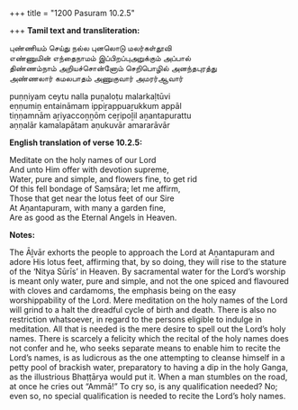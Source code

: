 +++
title = "1200 Pasuram 10.2.5"

+++
**Tamil text and transliteration:**

புண்ணியம் செய்து நல்ல புனலொடு மலர்கள்தூவி  
எண்ணுமின் எந்தைநாமம் இப்பிறப்புஅறுக்கும் அப்பால்  
திண்ணம்நாம் அறியச்சொன்னோம் செறிபொழில் அனந்தபுரத்து  
அண்ணலார் கமலபாதம் அணுகுவார் அமரர்ஆவார்

puṇṇiyam ceytu nalla puṉaloṭu malarkaḷtūvi  
eṇṇumiṉ entaināmam ippiṟappuaṟukkum appāl  
tiṇṇamnām aṟiyaccoṉṉōm ceṟipoḻil aṉantapurattu  
aṇṇalār kamalapātam aṇukuvār amararāvār

**English translation of verse 10.2.5:**

Meditate on the holy names of our Lord  
And unto Him offer with devotion supreme,  
Water, pure and simple, and flowers fine, to get rid  
Of this fell bondage of Saṃsāra; let me affirm,  
Those that get near the lotus feet of our Sire  
At Aṉantapuram, with many a garden fine,  
Are as good as the Eternal Angels in Heaven.

**Notes:**

The Āḻvār exhorts the people to approach the Lord at Aṉantapuram and adore His lotus feet, affirming that, by so doing, they will rise to the stature of the ‘Nitya Sūrīs’ in Heaven. By sacramental water for the Lord’s worship is meant only water, pure and simple, and not the one spiced and flavoured with cloves and cardamoms, the emphasis being on the easy worshippability of the Lord. Mere meditation on the holy names of the Lord will grind to a halt the dreadful cycle of birth and death. There is also no restriction whatsoever, in regard to the persons eligible to indulge in meditation. All that is needed is the mere desire to spell out the Lord’s holy names. There is scarcely a felicity which the recital of the holy names does not confer and he, who seeks separate means to enable him to recite the Lord’s names, is as ludicrous as the one attempting to cleanse himself in a petty pool of brackish water, preparatory to having a dip in the holy Ganga, as the illustrious Bhaṭṭārya would put it. When a man stumbles on the road, at once he cries out “Ammā!” To cry so, is any qualification needed? No; even so, no special qualification is needed to recite the Lord’s holy names.


